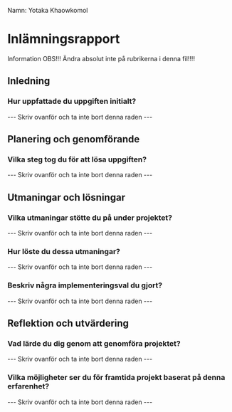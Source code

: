 ﻿
Namn: Yotaka Khaowkomol

# Inlämningsrapport

Information
OBS!!! Ändra absolut inte på rubrikerna i denna fil!!!!

## Inledning

### Hur uppfattade du uppgiften initialt?

--- Skriv ovanför och ta inte bort denna raden ---

## Planering och genomförande

### Vilka steg tog du för att lösa uppgiften?

--- Skriv ovanför och ta inte bort denna raden ---

## Utmaningar och lösningar

### Vilka utmaningar stötte du på under projektet?

--- Skriv ovanför och ta inte bort denna raden ---

### Hur löste du dessa utmaningar?

--- Skriv ovanför och ta inte bort denna raden ---

### Beskriv några implementeringsval du gjort?

--- Skriv ovanför och ta inte bort denna raden ---

## Reflektion och utvärdering

### Vad lärde du dig genom att genomföra projektet?

--- Skriv ovanför och ta inte bort denna raden ---

### Vilka möjligheter ser du för framtida projekt baserat på denna erfarenhet?

--- Skriv ovanför och ta inte bort denna raden ---